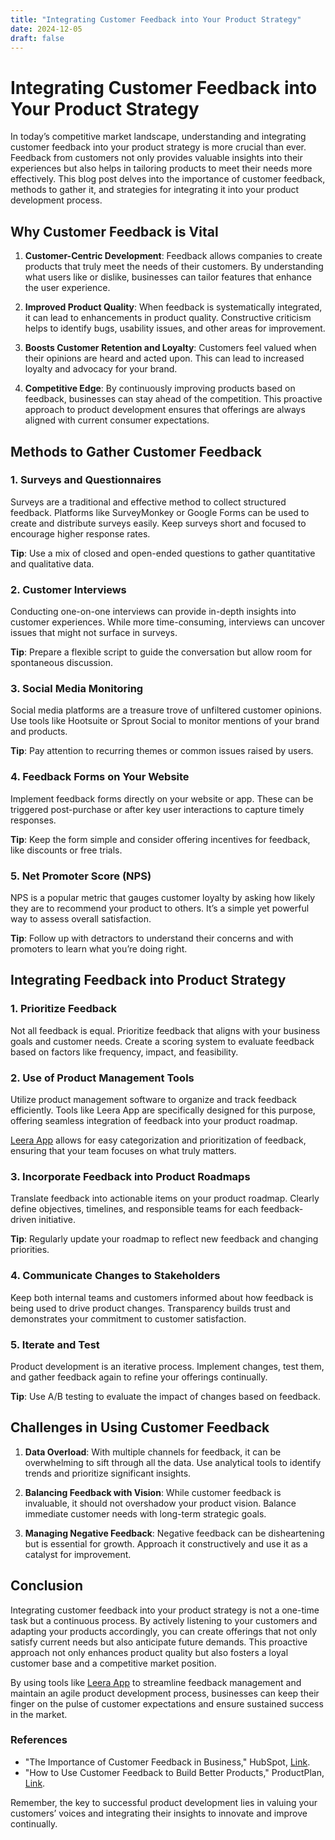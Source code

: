 ```yaml
---
title: "Integrating Customer Feedback into Your Product Strategy"
date: 2024-12-05
draft: false
---
```

# Integrating Customer Feedback into Your Product Strategy

In today’s competitive market landscape, understanding and integrating customer feedback into your product strategy is more crucial than ever. Feedback from customers not only provides valuable insights into their experiences but also helps in tailoring products to meet their needs more effectively. This blog post delves into the importance of customer feedback, methods to gather it, and strategies for integrating it into your product development process.

## Why Customer Feedback is Vital

1. **Customer-Centric Development**: Feedback allows companies to create products that truly meet the needs of their customers. By understanding what users like or dislike, businesses can tailor features that enhance the user experience.

2. **Improved Product Quality**: When feedback is systematically integrated, it can lead to enhancements in product quality. Constructive criticism helps to identify bugs, usability issues, and other areas for improvement.

3. **Boosts Customer Retention and Loyalty**: Customers feel valued when their opinions are heard and acted upon. This can lead to increased loyalty and advocacy for your brand.

4. **Competitive Edge**: By continuously improving products based on feedback, businesses can stay ahead of the competition. This proactive approach to product development ensures that offerings are always aligned with current consumer expectations.

## Methods to Gather Customer Feedback

### 1. Surveys and Questionnaires

Surveys are a traditional and effective method to collect structured feedback. Platforms like SurveyMonkey or Google Forms can be used to create and distribute surveys easily. Keep surveys short and focused to encourage higher response rates.

**Tip**: Use a mix of closed and open-ended questions to gather quantitative and qualitative data.

### 2. Customer Interviews

Conducting one-on-one interviews can provide in-depth insights into customer experiences. While more time-consuming, interviews can uncover issues that might not surface in surveys.

**Tip**: Prepare a flexible script to guide the conversation but allow room for spontaneous discussion.

### 3. Social Media Monitoring

Social media platforms are a treasure trove of unfiltered customer opinions. Use tools like Hootsuite or Sprout Social to monitor mentions of your brand and products.

**Tip**: Pay attention to recurring themes or common issues raised by users.

### 4. Feedback Forms on Your Website

Implement feedback forms directly on your website or app. These can be triggered post-purchase or after key user interactions to capture timely responses.

**Tip**: Keep the form simple and consider offering incentives for feedback, like discounts or free trials.

### 5. Net Promoter Score (NPS)

NPS is a popular metric that gauges customer loyalty by asking how likely they are to recommend your product to others. It’s a simple yet powerful way to assess overall satisfaction.

**Tip**: Follow up with detractors to understand their concerns and with promoters to learn what you’re doing right.

## Integrating Feedback into Product Strategy

### 1. Prioritize Feedback

Not all feedback is equal. Prioritize feedback that aligns with your business goals and customer needs. Create a scoring system to evaluate feedback based on factors like frequency, impact, and feasibility.

### 2. Use of Product Management Tools

Utilize product management software to organize and track feedback efficiently. Tools like Leera App are specifically designed for this purpose, offering seamless integration of feedback into your product roadmap.

[Leera App](https://leera.app) allows for easy categorization and prioritization of feedback, ensuring that your team focuses on what truly matters.

### 3. Incorporate Feedback into Product Roadmaps

Translate feedback into actionable items on your product roadmap. Clearly define objectives, timelines, and responsible teams for each feedback-driven initiative.

**Tip**: Regularly update your roadmap to reflect new feedback and changing priorities.

### 4. Communicate Changes to Stakeholders

Keep both internal teams and customers informed about how feedback is being used to drive product changes. Transparency builds trust and demonstrates your commitment to customer satisfaction.

### 5. Iterate and Test

Product development is an iterative process. Implement changes, test them, and gather feedback again to refine your offerings continually.

**Tip**: Use A/B testing to evaluate the impact of changes based on feedback.

## Challenges in Using Customer Feedback

1. **Data Overload**: With multiple channels for feedback, it can be overwhelming to sift through all the data. Use analytical tools to identify trends and prioritize significant insights.

2. **Balancing Feedback with Vision**: While customer feedback is invaluable, it should not overshadow your product vision. Balance immediate customer needs with long-term strategic goals.

3. **Managing Negative Feedback**: Negative feedback can be disheartening but is essential for growth. Approach it constructively and use it as a catalyst for improvement.

## Conclusion

Integrating customer feedback into your product strategy is not a one-time task but a continuous process. By actively listening to your customers and adapting your products accordingly, you can create offerings that not only satisfy current needs but also anticipate future demands. This proactive approach not only enhances product quality but also fosters a loyal customer base and a competitive market position.

By using tools like [Leera App](https://leera.app) to streamline feedback management and maintain an agile product development process, businesses can keep their finger on the pulse of customer expectations and ensure sustained success in the market.

### References

- "The Importance of Customer Feedback in Business," HubSpot, [Link](https://blog.hubspot.com/service/customer-feedback).
- "How to Use Customer Feedback to Build Better Products," ProductPlan, [Link](https://www.productplan.com/blog/customer-feedback/).

Remember, the key to successful product development lies in valuing your customers’ voices and integrating their insights to innovate and improve continually.
